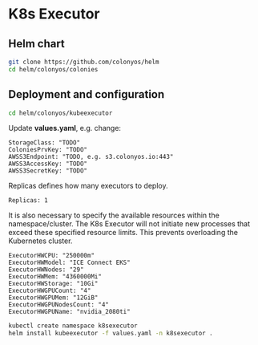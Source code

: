 # K8s Executor

## Helm chart
```bash
git clone https://github.com/colonyos/helm
cd helm/colonyos/colonies
```

## Deployment and configuration

```bash
cd helm/colonyos/kubeexecutor
```

Update **values.yaml**, e.g. change:

```console
StorageClass: "TODO"
ColoniesPrvKey: "TODO"
AWSS3Endpoint: "TODO, e.g. s3.colonyos.io:443"
AWSS3AccessKey: "TODO"
AWSS3SecretKey: "TODO"
```

Replicas defines how many executors to deploy.
```console
Replicas: 1
```

It is also necessary to specify the available resources within the namespace/cluster. The K8s Executor will not initiate new processes that exceed these specified resource limits. This prevents overloading the Kubernetes cluster.

```console
ExecutorHWCPU: "250000m"
ExecutorHWModel: "ICE Connect EKS"
ExecutorHWNodes: "29"
ExecutorHWMem: "4360000Mi"
ExecutorHWStorage: "10Gi"
ExecutorHWGPUCount: "4"
ExecutorHWGPUMem: "12GiB"
ExecutorHWGPUNodesCount: "4"
ExecutorHWGPUName: "nvidia_2080ti"
```

```bash
kubectl create namespace k8sexecutor
helm install kubeexecutor -f values.yaml -n k8sexecutor .
```
